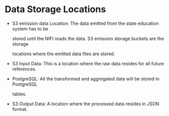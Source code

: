 # Data Storage Locations

* S3 emission data Location: The data emitted from the state education system has to be

  stored until the NIFI reads the data. S3 emission storage buckets are the storage

  locations where the emitted data files are stored.

* S3 Input Data: This is a location where the raw data resides for all future references.
* PostgreSQL: All the transformed and aggregated data will be stored in PostgreSQL

  tables.

* S3 Output Data: A location where the processed data resides in JSON format.

